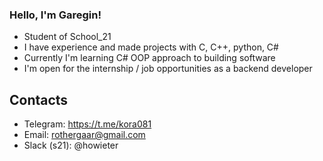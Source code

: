 ### Hello, I'm Garegin!
* Student of School_21
* I have experience and made projects with C, C++, python, C#
* Currently I'm learning C# OOP approach to building software
* I'm open for the internship / job opportunities as a backend developer

## Contacts
* Telegram: https://t.me/kora081
* Email: rothergaar@gmail.com
* Slack (s21): @howieter
